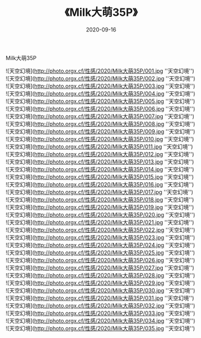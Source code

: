 ﻿---
layout: post
title:  《Milk大萌35P》
date:   2020-09-16
img: http://photo.orgx.cf/性感/2020/Milk大萌35P/000.jpg
categories: [美女, 性感, 泳衣]
---

Milk大萌35P



![天空幻境](http://photo.orgx.cf/性感/2020/Milk大萌35P/001.jpg ''天空幻境'') <br>
![天空幻境](http://photo.orgx.cf/性感/2020/Milk大萌35P/002.jpg ''天空幻境'') <br>
![天空幻境](http://photo.orgx.cf/性感/2020/Milk大萌35P/003.jpg ''天空幻境'') <br>
![天空幻境](http://photo.orgx.cf/性感/2020/Milk大萌35P/004.jpg ''天空幻境'') <br>
![天空幻境](http://photo.orgx.cf/性感/2020/Milk大萌35P/005.jpg ''天空幻境'') <br>
![天空幻境](http://photo.orgx.cf/性感/2020/Milk大萌35P/006.jpg ''天空幻境'') <br>
![天空幻境](http://photo.orgx.cf/性感/2020/Milk大萌35P/007.jpg ''天空幻境'') <br>
![天空幻境](http://photo.orgx.cf/性感/2020/Milk大萌35P/008.jpg ''天空幻境'') <br>
![天空幻境](http://photo.orgx.cf/性感/2020/Milk大萌35P/009.jpg ''天空幻境'') <br>
![天空幻境](http://photo.orgx.cf/性感/2020/Milk大萌35P/010.jpg ''天空幻境'') <br>
![天空幻境](http://photo.orgx.cf/性感/2020/Milk大萌35P/011.jpg ''天空幻境'') <br>
![天空幻境](http://photo.orgx.cf/性感/2020/Milk大萌35P/012.jpg ''天空幻境'') <br>
![天空幻境](http://photo.orgx.cf/性感/2020/Milk大萌35P/013.jpg ''天空幻境'') <br>
![天空幻境](http://photo.orgx.cf/性感/2020/Milk大萌35P/014.jpg ''天空幻境'') <br>
![天空幻境](http://photo.orgx.cf/性感/2020/Milk大萌35P/015.jpg ''天空幻境'') <br>
![天空幻境](http://photo.orgx.cf/性感/2020/Milk大萌35P/016.jpg ''天空幻境'') <br>
![天空幻境](http://photo.orgx.cf/性感/2020/Milk大萌35P/017.jpg ''天空幻境'') <br>
![天空幻境](http://photo.orgx.cf/性感/2020/Milk大萌35P/018.jpg ''天空幻境'') <br>
![天空幻境](http://photo.orgx.cf/性感/2020/Milk大萌35P/019.jpg ''天空幻境'') <br>
![天空幻境](http://photo.orgx.cf/性感/2020/Milk大萌35P/020.jpg ''天空幻境'') <br>
![天空幻境](http://photo.orgx.cf/性感/2020/Milk大萌35P/021.jpg ''天空幻境'') <br>
![天空幻境](http://photo.orgx.cf/性感/2020/Milk大萌35P/022.jpg ''天空幻境'') <br>
![天空幻境](http://photo.orgx.cf/性感/2020/Milk大萌35P/023.jpg ''天空幻境'') <br>
![天空幻境](http://photo.orgx.cf/性感/2020/Milk大萌35P/024.jpg ''天空幻境'') <br>
![天空幻境](http://photo.orgx.cf/性感/2020/Milk大萌35P/025.jpg ''天空幻境'') <br>
![天空幻境](http://photo.orgx.cf/性感/2020/Milk大萌35P/026.jpg ''天空幻境'') <br>
![天空幻境](http://photo.orgx.cf/性感/2020/Milk大萌35P/027.jpg ''天空幻境'') <br>
![天空幻境](http://photo.orgx.cf/性感/2020/Milk大萌35P/028.jpg ''天空幻境'') <br>
![天空幻境](http://photo.orgx.cf/性感/2020/Milk大萌35P/029.jpg ''天空幻境'') <br>
![天空幻境](http://photo.orgx.cf/性感/2020/Milk大萌35P/030.jpg ''天空幻境'') <br>
![天空幻境](http://photo.orgx.cf/性感/2020/Milk大萌35P/031.jpg ''天空幻境'') <br>
![天空幻境](http://photo.orgx.cf/性感/2020/Milk大萌35P/032.jpg ''天空幻境'') <br>
![天空幻境](http://photo.orgx.cf/性感/2020/Milk大萌35P/033.jpg ''天空幻境'') <br>
![天空幻境](http://photo.orgx.cf/性感/2020/Milk大萌35P/034.jpg ''天空幻境'') <br>
![天空幻境](http://photo.orgx.cf/性感/2020/Milk大萌35P/035.jpg ''天空幻境'') <br>